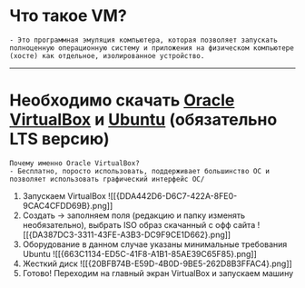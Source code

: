 # Что такое VM?

```
- Это программная эмуляция компьютера, которая позволяет запускать полноценную операционную систему и приложения на физическом компьютере (хосте) как отдельное, изолированное устройство.
```

---
# Необходимо скачать [Oracle VirtualBox]( https://www.virtualbox.org/wiki/Downloads) и [Ubuntu](https://ubuntu.com/download/desktop) (обязательно LTS версию)

```
Почему именно Oracle VirtualBox?
- Бесплатно, поросто использовать, поддерживает большинство OC и позволяет использовать графический интерфейс OC/
```

1. Запускаем VirtualBox ![[{DDA442D6-D6C7-422A-8FE0-9CAC4CFDD69B}.png]]
2. Создать -> заполняем поля (редакцию и папку изменять необязательно), выбрать ISO образ скачанный с офф сайта ![[{DA387DC3-3311-43FE-A3B3-DC9F9CE1D662}.png]]
3. Оборудование в данном случае указаны минимальные требования Ubuntu ![[{663C1134-ED5C-41F8-A1B1-85AE39C65F85}.png]]
4. Жесткий диск ![[{20BFB74B-E59D-4B0D-9BE5-262D8B3FFAC4}.png]]
5.  Готово! Переходим на главный экран VirtualBox и запускаем машину